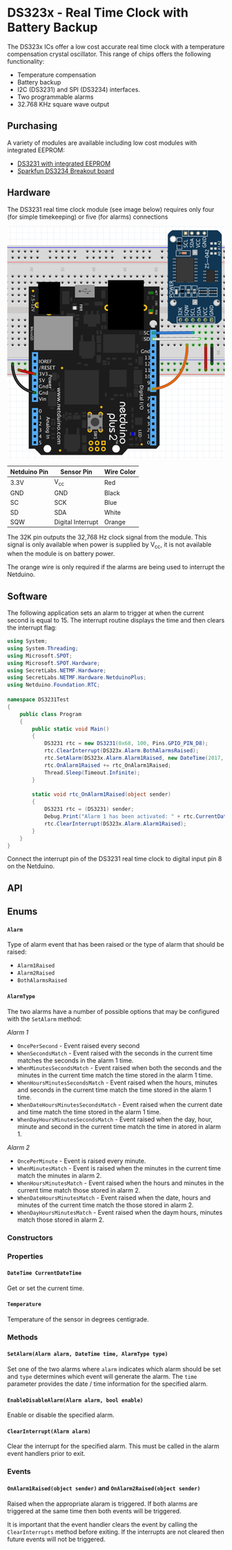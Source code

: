 # DS323x - Real Time Clock with Battery Backup

The DS323x ICs offer a low cost accurate real time clock with a temperature compensation crystal oscillator.  This range of chips offers the following functionality:

* Temperature compensation
* Battery backup
* I2C (DS3231) and SPI (DS3234) interfaces.
* Two programmable alarms
* 32.768 KHz square wave output

## Purchasing

A variety of modules are available including low cost modules with integrated EEPROM:

* [DS3231 with integrated EEPROM](https://www.amazon.com/s/ref=nb_sb_noss?url=search-alias%3Daps&field-keywords=ds3231)
* [Sparkfun DS3234 Breakout board](https://www.sparkfun.com/products/10160)

## Hardware

The DS3231 real time clock module (see image below) requires only four (for simple timekeeping) or five (for alarms) connections

![DS3231 Real Time Clock Module](DS3231RTCOnBreadboard.png)

| Netduino Pin | Sensor Pin        | Wire Color |
|--------------|-------------------|------------|
| 3.3V         | V<sub>cc</sub>    | Red        |
| GND          | GND               | Black      |
| SC           | SCK               | Blue       |
| SD           | SDA               | White      |
| SQW          | Digital Interrupt | Orange     |

The 32K pin outputs the 32,768 Hz clock signal from the module.  This signal is only available when power is supplied by V<sub>cc</sub>, it is not available when the module is on battery power.

The orange wire is only required if the alarms are being used to interrupt the Netduino.

## Software

The following application sets an alarm to trigger at when the current second is equal to 15.  The interrupt routine displays the time and then clears the interrupt flag:

```csharp
using System;
using System.Threading;
using Microsoft.SPOT;
using Microsoft.SPOT.Hardware;
using SecretLabs.NETMF.Hardware;
using SecretLabs.NETMF.Hardware.NetduinoPlus;
using Netduino.Foundation.RTC;

namespace DS3231Test
{
    public class Program
    {
        public static void Main()
        {
            DS3231 rtc = new DS3231(0x68, 100, Pins.GPIO_PIN_D8);
            rtc.ClearInterrupt(DS323x.Alarm.BothAlarmsRaised);
            rtc.SetAlarm(DS323x.Alarm.Alarm1Raised, new DateTime(2017, 10, 29, 9, 43, 15), DS323x.AlarmType.WhenSecondsMatch);
            rtc.OnAlarm1Raised += rtc_OnAlarm1Raised;
            Thread.Sleep(Timeout.Infinite);
        }

        static void rtc_OnAlarm1Raised(object sender)
        {
            DS3231 rtc = (DS3231) sender;
            Debug.Print("Alarm 1 has been activated: " + rtc.CurrentDateTime.ToString());
            rtc.ClearInterrupt(DS323x.Alarm.Alarm1Raised);
        }
    }
}
```

Connect the interrupt pin of the DS3231 real time clock to digital input pin 8 on the Netduino.

## API

## Enums

#### `Alarm`

Type of alarm event that has been raised or the type of alarm that should be raised:

* `Alarm1Raised`
* `Alarm2Raised`
* `BothAlarmsRaised`

#### `AlarmType`

The two alarms have a number of possible options that may be configured with the `SetAlarm` method:

*Alarm 1*

* `OncePerSecond` - Event raised every second
* `WhenSecondsMatch` - Event raised with the seconds in the current time matches the seconds in the alarm 1 time.
* `WhenMinutesSecondsMatch` - Event raised when both the seconds and the minutes in the current time match the time stored in the alarm 1 time.
* `WhenHoursMinutesSecondsMatch` - Event raised when the hours, minutes and seconds in the current time match the time stored in the alarm 1 time.
* `WhenDateHoursMinutesSecondsMatch` - Event raised when the current date and time match the time stored in the alarm 1 time.
* `WhenDayHoursMinutesSecondsMatch` - Event raised when the day, hour, minute and second in the current time match the time in atored in alarm 1.

*Alarm 2*

* `OncePerMinute` - Event is raised every minute.
* `WhenMinutesMatch` - Event is raised when the minutes in the current time match the minutes in alarm 2.
* `WhenHoursMinutesMatch` - Event raised when the hours and minutes in the current time match those stored in alarm 2.
* `WhenDateHoursMinutesMatch` - Event raised when the date, hours and minutes of the current time match the those stored in alarm 2.
* `WhenDayHoursMinutesMatch` - Event raised when the daym hours, minutes match those stored in alarm 2.

### Constructors

### Properties

#### `DateTime CurrentDateTime`

Get or set the current time.

#### `Temperature`

Temperature of the sensor in degrees centigrade.

### Methods

#### `SetAlarm(Alarm alarm, DateTime time, AlarmType type)`

Set one of the two alarms where `alarm` indicates which alarm should be set and `type` determines which event will generate the alarm.  The `time` parameter provides the date / time information for the specified alarm.

#### `EnableDisableAlarm(Alarm alarm, bool enable)`

Enable or disable the specified alarm.

#### `ClearInterrupt(Alarm alarm)`

Clear the interrupt for the specified alarm.  This must be called in the alarm event handlers prior to exit.

### Events

#### `OnAlarm1Raised(object sender)` and `OnAlarm2Raised(object sender)`

Raised when the appropriate alaram is triggered.  If both alarms are triggered at the same time then both events will be triggered.

It is important that the event handler clears the event by calling the `ClearInterrupts` method before exiting.  If the interrupts are not cleared then future events will not be triggered.